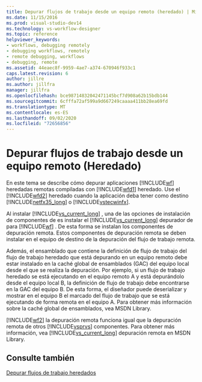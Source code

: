 ```yaml
---
title: Depurar flujos de trabajo desde un equipo remoto (heredado) | Microsoft Docs
ms.date: 11/15/2016
ms.prod: visual-studio-dev14
ms.technology: vs-workflow-designer
ms.topic: reference
helpviewer_keywords:
- workflows, debugging remotely
- debugging workflows, remotely
- remote debugging, workflows
- debugging, remote
ms.assetid: 44eaec8f-9959-4ae7-a374-670946f933c1
caps.latest.revision: 6
author: jillre
ms.author: jillfra
manager: jillfra
ms.openlocfilehash: bce98714832042471145bcf7d908a62b15bdb144
ms.sourcegitcommit: 6cfffa72af599a9d667249caaaa411bb28ea69fd
ms.translationtype: MT
ms.contentlocale: es-ES
ms.lasthandoff: 09/02/2020
ms.locfileid: "72656856"
---
```

# <a name="debugging-workflows-from-a-remote-computer-legacy"></a>Depurar flujos de trabajo desde un equipo remoto (Heredado)
En este tema se describe cómo depurar aplicaciones [!INCLUDE[wf](../includes/wf-md.md)] heredadas remotas compiladas con [!INCLUDE[wfd1](../includes/wfd1-md.md)] heredado. Use el [!INCLUDE[wfd2](../includes/wfd2-md.md)] heredado cuando la aplicación deba tener como destino [!INCLUDE[netfx35_long](../includes/netfx35-long-md.md)] o [!INCLUDE[vstecwinfx](../includes/vstecwinfx-md.md)].

 Al instalar [!INCLUDE[vs_current_long](../includes/vs-current-long-md.md)] , una de las opciones de instalación de componentes de es instalar el [!INCLUDE[vs_current_long](../includes/vs-current-long-md.md)] depurador de para [!INCLUDE[wf](../includes/wf-md.md)] . De esta forma se instalan los componentes de depuración remota. Estos componentes de depuración remota se deben instalar en el equipo de destino de la depuración del flujo de trabajo remota.

 Además, el ensamblado que contiene la definición de flujo de trabajo del flujo de trabajo heredado que está depurando en un equipo remoto debe estar instalado en la caché global de ensamblados (GAC) del equipo local desde el que se realiza la depuración. Por ejemplo, si un flujo de trabajo heredado se está ejecutando en el equipo remoto A y está depurándolo desde el equipo local B, la definición de flujo de trabajo debe encontrarse en la GAC del equipo B. De esta forma, el diseñador puede deserializar y mostrar en el equipo B el marcado del flujo de trabajo que se está ejecutando de forma remota en el equipo A. Para obtener más información sobre la caché global de ensamblados, vea MSDN Library.

 [!INCLUDE[wf2](../includes/wf2-md.md)] la depuración remota funciona igual que la depuración remota de otros [!INCLUDE[vsprvs](../includes/vsprvs-md.md)] componentes. Para obtener más información, vea [!INCLUDE[vs_current_long](../includes/vs-current-long-md.md)] depuración remota en MSDN Library.

## <a name="see-also"></a>Consulte también
 [Depurar flujos de trabajo heredados](../workflow-designer/debugging-legacy-workflows.md)